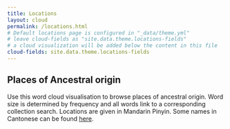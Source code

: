 ```yaml
---
title: Locations
layout: cloud
permalink: /locations.html
# Default locations page is configured in "_data/theme.yml"
# leave cloud-fields as "site.data.theme.locations-fields"
# a cloud visualization will be added below the content in this file
cloud-fields: site.data.theme.locations-fields
---
```


## Places of Ancestral origin

Use this word cloud visualisation to browse places of ancestral origin.
Word size is determined by frequency and all words link to a corresponding collection search.
Locations are given in Mandarin Pinyin. Some names in Cantonese can be found [here](https://cafhov.github.io/chinesegraves/headstone.html).
